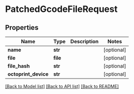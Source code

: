 # PatchedGcodeFileRequest

## Properties
Name | Type | Description | Notes
------------ | ------------- | ------------- | -------------
**name** | **str** |  | [optional] 
**file** | **file** |  | [optional] 
**file_hash** | **str** |  | [optional] 
**octoprint_device** | **str** |  | [optional] 

[[Back to Model list]](../README.md#documentation-for-models) [[Back to API list]](../README.md#documentation-for-api-endpoints) [[Back to README]](../README.md)


